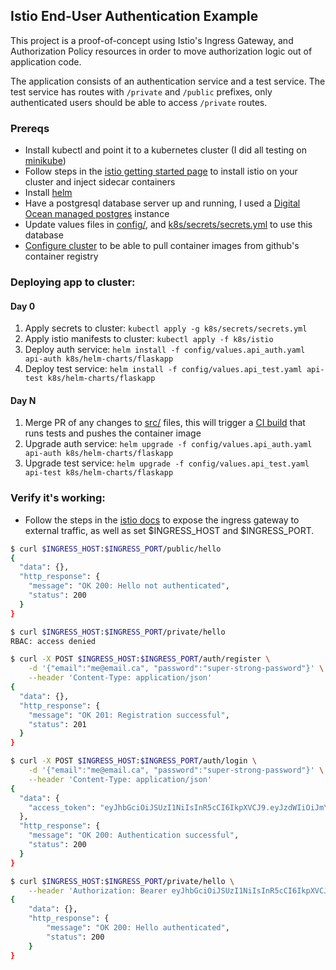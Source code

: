## Istio End-User Authentication Example

This project is a proof-of-concept using Istio's Ingress Gateway, and Authorization Policy resources in order to move authorization logic out of application code. 

The application consists of an authentication service and a test service. The test service has routes with `/private` and `/public` prefixes, only authenticated users should be able to access `/private` routes.

### Prereqs

- Install kubectl and point it to a kubernetes cluster (I did all testing on [minikube](https://minikube.sigs.k8s.io/docs/start/))
- Follow steps in the [istio getting started page](https://istio.io/latest/docs/setup/getting-started/) to install istio on your cluster and inject sidecar containers
- Install [helm](https://helm.sh/docs/intro/install/)
- Have a postgresql database server up and running, I used a [Digital Ocean managed postgres](https://docs.digitalocean.com/products/databases/postgresql/) instance
- Update values files in [config/](config/), and [k8s/secrets/secrets.yml](k8s/secrets/secrets.yml.example) to use this database
- [Configure cluster](https://dev.to/asizikov/using-github-container-registry-with-kubernetes-38fb) to be able to pull container images from github's container registry

### Deploying app to cluster:

#### Day 0

1. Apply secrets to cluster: `kubectl apply -g k8s/secrets/secrets.yml`
1. Apply istio manifests to cluster: `kubectl apply -f k8s/istio`
1. Deploy auth service: `helm install -f config/values.api_auth.yaml api-auth k8s/helm-charts/flaskapp`
1. Deploy test service: `helm install -f config/values.api_test.yaml api-test k8s/helm-charts/flaskapp`

#### Day N

1. Merge PR of any changes to [src/](src/) files, this will trigger a [CI build](.github/workflows) that runs tests and pushes the container image
1. Upgrade auth service: `helm upgrade -f config/values.api_auth.yaml api-auth k8s/helm-charts/flaskapp`
1. Upgrade test service: `helm upgrade -f config/values.api_test.yaml api-test k8s/helm-charts/flaskapp`

### Verify it's working:

- Follow the steps in the [istio docs](https://istio.io/latest/docs/tasks/traffic-management/ingress/ingress-control/) to expose the ingress gateway to external traffic, as well as set $INGRESS_HOST and $INGRESS_PORT.

```bash
$ curl $INGRESS_HOST:$INGRESS_PORT/public/hello
{
  "data": {},
  "http_response": {
    "message": "OK 200: Hello not authenticated",
    "status": 200
  }
}
```

```bash
$ curl $INGRESS_HOST:$INGRESS_PORT/private/hello
RBAC: access denied
```

```bash
$ curl -X POST $INGRESS_HOST:$INGRESS_PORT/auth/register \
	-d '{"email":"me@email.ca", "password":"super-strong-password"}' \
	--header 'Content-Type: application/json'
{
  "data": {},
  "http_response": {
    "message": "OK 201: Registration successful",
    "status": 201
  }
}
```

```bash
$ curl -X POST $INGRESS_HOST:$INGRESS_PORT/auth/login \
	-d '{"email":"me@email.ca", "password":"super-strong-password"}' \
	--header 'Content-Type: application/json'
{
  "data": {
    "access_token": "eyJhbGciOiJSUzI1NiIsInR5cCI6IkpXVCJ9.eyJzdWIiOiJmYzFmNGMyNi1lNWYxLTRhOWQtOTQ5Yi1kOGM2ZmE4ZDE4NzMiLCJleHAiOjE2NjU2NDgwMTAsImlzcyI6ImV4YW1wbGUuY29tIn0.UWpHFmCrOG-01tr42ElOGNEClflLrJqhSOdxbdsJXvZWW2kdGlkGNiBvLIu4cledJHzsrZpAh04R2Js3MqgPnJdKQKKcijinQmm-qOG0oecgqTFroImvvGS7g-4GwypGLauUp0tj23zUap-VeTs5m9xPA8k3CkY7w4wmTlA6H7YpYb7KRGMLO2ZpttH0gUJjLZGWF2BbnW4mpUYxVznAm55vub-_bqzwF_ENKAC1ylmFjVatVdV_YnEAlsktG1JvAik5yrhFuV_jpomRw-NYYWmMuH4To4TuCraRsemkGkdqvtMvTGJq-N0jjdWL-ndhuVxtsHFooPpyO5EjSeCQhc92Zv6Lav4y90ayK1RmeMW0WDB1Bc7JJoBrplKpHcJrCqHVst4ovbYxTWqJb_ALXjClJLKIubddqHiHYN_EFCZ-ZXZ0PtUvlNCXW6pUtYzZ5XeJzz_vYahMtNDOCFbSbzZqstT5utCmBOxV6zrD452TzfDj3_q_uEnsLMYe3cJ-"
  },
  "http_response": {
    "message": "OK 200: Authentication successful",
    "status": 200
  }
}
```

```bash
$ curl $INGRESS_HOST:$INGRESS_PORT/private/hello \
	--header 'Authorization: Bearer eyJhbGciOiJSUzI1NiIsInR5cCI6IkpXVCJ9.eyJzdWIiOiJmYzFmNGMyNi1lNWYxLTRhOWQtOTQ5Yi1kOGM2ZmE4ZDE4NzMiLCJleHAiOjE2NjU2NDgwMTAsImlzcyI6ImV4YW1wbGUuY29tIn0.UWpHFmCrOG-01tr42ElOGNEClflLrJqhSOdxbdsJXvZWW2kdGlkGNiBvLIu4cledJHzsrZpAh04R2Js3MqgPnJdKQKKcijinQmm-qOG0oecgqTFroImvvGS7g-4GwypGLauUp0tj23zUap-VeTs5m9xPA8k3CkY7w4wmTlA6H7YpYb7KRGMLO2ZpttH0gUJjLZGWF2BbnW4mpUYxVznAm55vub-_bqzwF_ENKAC1ylmFjVatVdV_YnEAlsktG1JvAik5yrhFuV_jpomRw-NYYWmMuH4To4TuCraRsemkGkdqvtMvTGJq-N0jjdWL-ndhuVxtsHFooPpyO5EjSeCQhc92Zv6Lav4y90ayK1RmeMW0WDB1Bc7JJoBrplKpHcJrCqHVst4ovbYxTWqJb_ALXjClJLKIubddqHiHYN_EFCZ-ZXZ0PtUvlNCXW6pUtYzZ5XeJzz_vYahMtNDOCFbSbzZqstT5utCmBOxV6zrD452TzfDj3_q_uEnsLMYe3cJ-'
{
    "data": {},
    "http_response": {
        "message": "OK 200: Hello authenticated",
        "status": 200
    }
}
```
